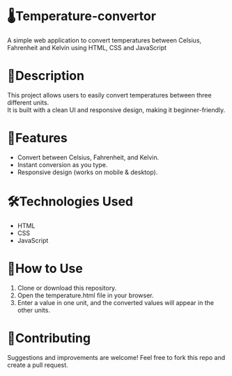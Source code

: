 # 🌡️Temperature-convertor
A simple web application to convert temperatures between Celsius, Fahrenheit and Kelvin using HTML, CSS and JavaScript


# 📖Description  
This project allows users to easily convert temperatures between three different units.  
It is built with a clean UI and responsive design, making it beginner-friendly.  


# 🚀Features  
- Convert between Celsius, Fahrenheit, and Kelvin.  
- Instant conversion as you type.  
- Responsive design (works on mobile & desktop).  


# 🛠️Technologies Used  
- HTML  
- CSS  
- JavaScript  


# 📂How to Use  
1. Clone or download this repository.  
2. Open the temperature.html file in your browser.  
3. Enter a value in one unit, and the converted values will appear in the other units.


# 🤝Contributing
Suggestions and improvements are welcome! Feel free to fork this repo and create a pull request.
   

